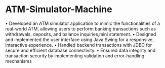 # ATM-Simulator-Machine
 • Developed an ATM simulator application to mimic the functionalities of a real-world ATM, allowing users to perform banking transactions such as withdrawals, deposits, and balance inquiries,mini statement. • Designed and implemented the user interface using Java Swing for a responsive, interactive experience. • Handled backend transactions with JDBC for secure and efficient database connectivity. • Ensured data integrity and transaction security by implementing validation and error-handling mechanisms
